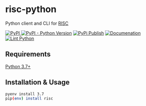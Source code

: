# risc-python

Python client and CLI for [RISC](https://riscnetworks.com/)

[![PyPI](https://img.shields.io/pypi/v/risc) ![PyPI - Python Version](https://img.shields.io/pypi/pyversions/risc)](https://pypi.org/project/risc/) [![PyPi Publish](https://github.com/2ndWatch/risc-python/workflows/PyPi%20Publish/badge.svg)](https://2ndwatch.github.io/risc-python/) [![Documenation](https://github.com/2ndWatch/risc-python/workflows/Github%20Pages/badge.svg)](https://2ndwatch.github.io/risc-python/) [![Lint Python](https://github.com/2ndWatch/risc-python/workflows/Lint%20Python/badge.svg)](https://github.com/2ndWatch/risc-python/actions)

## Requirements

[Python 3.7+](https://www.python.org/downloads/)

## Installation & Usage

```sh
pyenv install 3.7
pip(env) install risc
```
